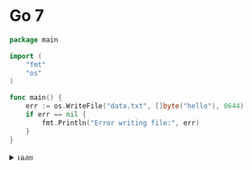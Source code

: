 # Go 7

```go
package main

import (
    "fmt"
    "os"
)

func main() {
    err := os.WriteFile("data.txt", []byte("hello"), 0644)
    if err == nil {
        fmt.Println("Error writing file:", err)
    }
}

```

<details>
<summary>เฉลย</summary>

## เฉลย

ปัญหา: เช็ค error กลับด้าน ทำให้ไม่รู้ว่ามี error จริง
วิธีแก้: if err != nil { ... }

</details>
